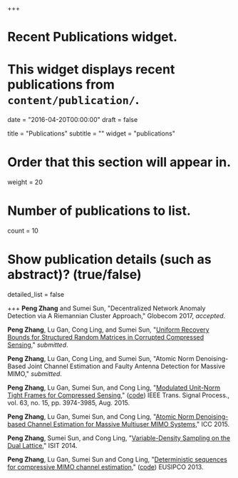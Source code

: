 +++
# Recent Publications widget.
# This widget displays recent publications from `content/publication/`.

date = "2016-04-20T00:00:00"
draft = false

title = "Publications"
subtitle = ""
widget = "publications"

# Order that this section will appear in.
weight = 20

# Number of publications to list.
count = 10

# Show publication details (such as abstract)? (true/false)
detailed_list = false

+++
**Peng Zhang** and Sumei Sun, "Decentralized Network Anomaly Detection via A Riemannian Cluster Approach," Globecom 2017, _accepted_.

**Peng Zhang**, Lu Gan, Cong Ling, and Sumei Sun, "[Uniform Recovery Bounds for Structured Random Matrices in Corrupted Compressed Sensing](https://arxiv.org/abs/1706.09087)," _submitted_.

**Peng Zhang**, Lu Gan, Cong Ling, and Sumei Sun, "Atomic Norm Denoising-Based Joint Channel Estimation and Faulty Antenna Detection for Massive MIMO," _submitted_.

**Peng Zhang**, Lu Gan, Sumei Sun, and Cong Ling, "[Modulated Unit-Norm Tight Frames for Compressed Sensing](http://ieeexplore.ieee.org/xpl/articleDetails.jsp?arnumber=7093188&newsearch=true&queryText=unit%20norm%20tight%20frames%20compressed%20sensing)," ([code](https://github.com/p-zhang/p-zhang.github.io/tree/master/archive/myresearch/udb_matlab_code)) IEEE Trans. Signal Process., vol. 63, no. 15, pp. 3974-3985, Aug. 2015.

**Peng Zhang**, Lu Gan, Sumei Sun, and Cong Ling, "[Atomic Norm Denoising-based Channel Estimation for Massive Multiuser MIMO Systems](http://ieeexplore.ieee.org/xpl/login.jsp?tp=&arnumber=7249042&url=http%3A%2F%2Fieeexplore.ieee.org%2Fiel7%2F7225357%2F7248285%2F07249042.pdf%3Farnumber%3D7249042)," ICC 2015.

**Peng Zhang**, Sumei Sun, and Cong Ling, "[Variable-Density Sampling on the Dual Lattice](http://ieeexplore.ieee.org/xpl/articleDetails.jsp?arnumber=6875044&queryText=Variable-Density+Sampling+on+the+Dual+Lattice&newsearch=true&searchField=Search_All)," ISIT 2014.

**Peng Zhang**, Lu Gan, Sumei Sun and Cong Ling, "[Deterministic sequences for compressive MIMO channel estimation](http://arxiv.org/abs/1311.0391)," ([code](https://github.com/p-zhang/p-zhang.github.io/tree/master/archive/myresearch/det_sqn_chn_est)) EUSIPCO 2013.

